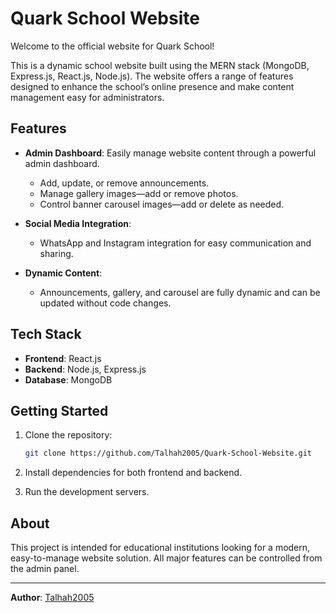 # Quark School Website

Welcome to the official website for Quark School!

This is a dynamic school website built using the MERN stack (MongoDB, Express.js, React.js, Node.js). The website offers a range of features designed to enhance the school’s online presence and make content management easy for administrators.

## Features

- **Admin Dashboard**: Easily manage website content through a powerful admin dashboard.
    - Add, update, or remove announcements.
    - Manage gallery images—add or remove photos.
    - Control banner carousel images—add or delete as needed.

- **Social Media Integration**:
    - WhatsApp and Instagram integration for easy communication and sharing.

- **Dynamic Content**:
    - Announcements, gallery, and carousel are fully dynamic and can be updated without code changes.

## Tech Stack

- **Frontend**: React.js
- **Backend**: Node.js, Express.js
- **Database**: MongoDB

## Getting Started

1. Clone the repository:
   ```bash
   git clone https://github.com/Talhah2005/Quark-School-Website.git
   ```

2. Install dependencies for both frontend and backend.

3. Run the development servers.

## About

This project is intended for educational institutions looking for a modern, easy-to-manage website solution. All major features can be controlled from the admin panel.

---

**Author**: [Talhah2005](https://github.com/Talhah2005)
